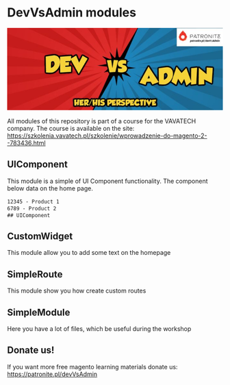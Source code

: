 # DevVsAdmin modules
![DevVsAdmin](https://github.com/ijozwiak/devVsAdmin/blob/master/header.jpeg)

All modules of this repository is part of a course for the VAVATECH company. The course is available on the site: https://szkolenia.vavatech.pl/szkolenie/wprowadzenie-do-magento-2--783436.html

## UIComponent
This module is a simple of UI Component functionality. The component below data on the home page.

````
12345 - Product 1
6789 - Product 2
## UIComponent
````

## CustomWidget

This module allow you to add some text on the homepage

## SimpleRoute

This module show you how create custom routes

## SimpleModule

Here you have a lot of files, which be useful during the workshop


## Donate us!
If you want more free magento learning materials donate us: https://patronite.pl/devVsAdmin
